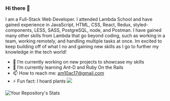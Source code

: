 ### Hi there 👋
 I am a Full-Stack Web Developer. I attended Lambda School and have gained experience in JavaScript, HTML, CSS, React, Redux, styled-components, LESS, SASS, PostgreSQL, node, and Postman. I have gained many other skills from Lambda that go beyond coding, such as working in a team, working remotely, and handling multiple tasks at once. Im excited to keep building off of what I no and gaining new skills as I go to further my knowledge in the tech world!



- 🔭 I’m currently working on new projects to showcase my skills
- 🌱 I’m currently learning Ant-D and Ruby On the Rails
- 📫 How to reach me: am10ac17@gmail.com
- ⚡ Fun fact: I hoard plants <img src="https://img.icons8.com/office/16/000000/potted-plant.png"/>

![Your Repository's Stats](https://github-readme-stats.vercel.app/api?username=CCooper92&theme=nightowl&show_icons=true)
